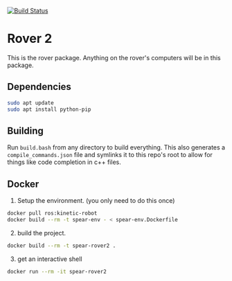 [![Build Status](https://travis-ci.org/UofA-SPEAR/rover2.svg?branch=master)](https://travis-ci.org/UofA-SPEAR/rover2)
# Rover 2
This is the rover package. Anything on the rover's computers will be in this package.

## Dependencies
```bash
sudo apt update
sudo apt install python-pip
```

## Building
Run `build.bash` from any directory to build everything. This also generates
a `compile_commands.json` file and symlinks it to this repo's root to allow for
things like code completion in c++ files.

## Docker

1. Setup the environment. (you only need to do this once)
```bash
docker pull ros:kinetic-robot
docker build --rm -t spear-env - < spear-env.Dockerfile
```

2. build the project.
```bash
docker build --rm -t spear-rover2 .
```

3. get an interactive shell
```bash
docker run --rm -it spear-rover2
```
